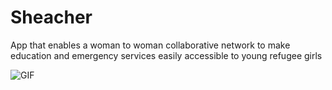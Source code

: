 # Sheacher
App that enables a woman to woman collaborative network to make education and emergency services easily accessible to young refugee girls 



<img src='http://i.imgur.com/HPrOcRb.gif>' title='Sheacher' width='' alt='GIF' />
